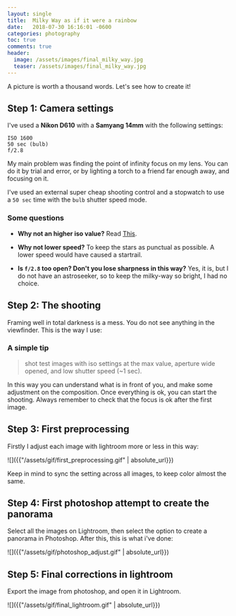 ```yaml
---
layout: single
title:  Milky Way as if it were a rainbow
date:   2018-07-30 16:16:01 -0600
categories: photography 
toc: true
comments: true
header:
  image: /assets/images/final_milky_way.jpg
  teaser: /assets/images/final_milky_way.jpg
---
```




A picture is worth a thousand words.
Let's see how to create it!

## Step 1: Camera settings
I've used a **Nikon D610** with a **Samyang 14mm** with the following settings: 
```
ISO 1600
50 sec (bulb)
f/2.8
```
My main problem was finding the point of infinity focus on my lens. You can do it by trial and error, or by lighting a torch to a friend far enough away, and focusing on it.

I've used an external super cheap shooting control and a stopwatch to use a `50 sec` time with the `bulb` shutter speed mode.

### Some questions
- **Why not an higher iso value?** 
   Read [This](https://photographylife.com/iso-invariance-explained).

- **Why not lower speed?** 
   To keep the stars as punctual as possible. A lower speed would have caused a startrail.

- **Is `f/2.8` too open? Don't you lose sharpness in this way?**
   Yes, it is, but I do not have an astroseeker, so to keep the milky-way so bright, I had no choice.


## Step 2: The shooting

Framing well in total darkness is a mess. You do not see anything in the viewfinder. This is the way I use: 
### A simple tip
> shot test images with iso settings at the max value, aperture wide opened, and low shutter speed (~1 sec).

In this way you can understand what is in front of you, and make some adjustment on the composition.
Once everything is ok, you can start the shooting.
Always remember to check that the focus is ok after the first image.

## Step 3: First preprocessing
Firstly I adjust each image with lightroom more or less in this way:

![]({{"/assets/gif/first_preprocessing.gif" | absolute_url}})

Keep in mind to sync the setting across all images, to keep color almost the same.

## Step 4: First photoshop attempt to create the panorama
Select all the images on Lightroom, then select the option to create a panorama in Photoshop.
After this, this is what i've done:

![]({{"/assets/gif/photoshop_adjust.gif" | absolute_url}})

## Step 5: Final corrections in lightroom
Export the image from photoshop, and open it in Lightroom.

![]({{"/assets/gif/final_lightroom.gif" | absolute_url}})







